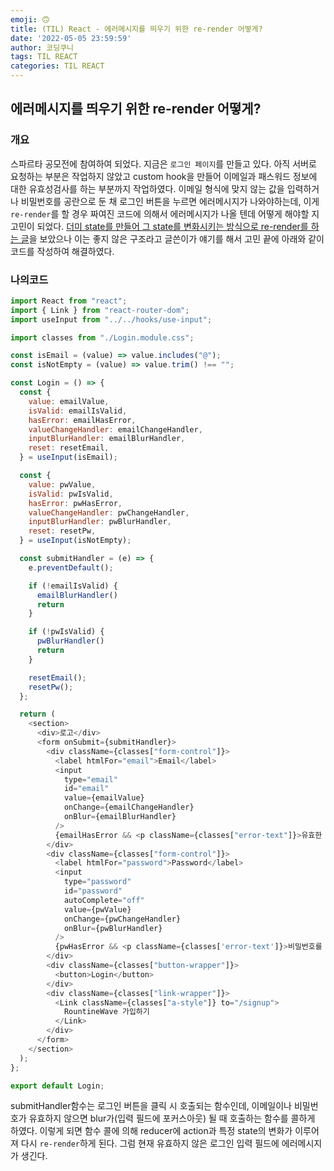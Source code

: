 ```yaml
---
emoji: 🙃
title: (TIL) React - 에러메시지를 띄우기 위한 re-render 어떻게?
date: '2022-05-05 23:59:59'
author: 코딩쿠니
tags: TIL REACT
categories: TIL REACT
---
```


## 에러메시지를 띄우기 위한 re-render 어떻게?
### 개요
스파르타 공모전에 참여하여 되었다. 지금은 `로그인 페이지`를 만들고 있다. 아직 서버로 요청하는 부분은 작업하지 않았고 custom hook을 만들어 이메일과 패스워드 정보에 대한 유효성검사를 하는 부분까지 작업하였다. 이메일 형식에 맞지 않는 값을 입력하거나 비밀번호를 공란으로 둔 채 로그인 버튼을 누르면 에러메시지가 나와야하는데, 이게 `re-render`를 할 경우 짜여진 코드에 의해서 에러메시지가 나올 텐데 어떻게 해야할 지 고민이 되었다. [더미 state를 만들어 그 state를 변화시키는 방식으로 re-render를 하는 글](https://db2dev.tistory.com/entry/React-%EC%BB%B4%ED%8F%AC%EB%84%8C%ED%8A%B8-%EA%B0%95%EC%A0%9C-Re-render%ED%95%98%EA%B8%B0-re-render-%EC%9B%90%EB%A6%AC%EC%97%90-%EB%8C%80%ED%95%9C-%EC%9D%B4%ED%95%B4)을 보았으나 이는 좋지 않은 구조라고 글쓴이가 얘기를 해서 고민 끝에 아래와 같이 코드를 작성하여 해결하였다.

### 나의코드
```javascript
import React from "react";
import { Link } from "react-router-dom";
import useInput from "../../hooks/use-input";

import classes from "./Login.module.css";

const isEmail = (value) => value.includes("@");
const isNotEmpty = (value) => value.trim() !== "";

const Login = () => {
  const {
    value: emailValue,
    isValid: emailIsValid,
    hasError: emailHasError,
    valueChangeHandler: emailChangeHandler,
    inputBlurHandler: emailBlurHandler,
    reset: resetEmail,
  } = useInput(isEmail);

  const {
    value: pwValue,
    isValid: pwIsValid,
    hasError: pwHasError,
    valueChangeHandler: pwChangeHandler,
    inputBlurHandler: pwBlurHandler,
    reset: resetPw,
  } = useInput(isNotEmpty);

  const submitHandler = (e) => {
    e.preventDefault();

    if (!emailIsValid) {
      emailBlurHandler()
      return
    }

    if (!pwIsValid) {
      pwBlurHandler()
      return
    }

    resetEmail();
    resetPw();
  };

  return (
    <section>
      <div>로고</div>
      <form onSubmit={submitHandler}>
        <div className={classes["form-control"]}>
          <label htmlFor="email">Email</label>
          <input
            type="email"
            id="email"
            value={emailValue}
            onChange={emailChangeHandler}
            onBlur={emailBlurHandler}
          />
          {emailHasError && <p className={classes["error-text"]}>유효한 이메일을 입력해주세요.</p>}
        </div>
        <div className={classes["form-control"]}>
          <label htmlFor="password">Password</label>
          <input
            type="password"
            id="password"
            autoComplete="off"
            value={pwValue}
            onChange={pwChangeHandler}
            onBlur={pwBlurHandler}
          />
          {pwHasError && <p className={classes['error-text']}>비밀번호를 입력해주세요.</p>}
        </div>
        <div className={classes["button-wrapper"]}>
          <button>Login</button>
        </div>
        <div className={classes["link-wrapper"]}>
          <Link className={classes["a-style"]} to="/signup">
            RountineWave 가입하기
          </Link>
        </div>
      </form>
    </section>
  );
};

export default Login;
```
submitHandler함수는 로그인 버튼을 클릭 시 호출되는 함수인데, 이메일이나 비밀번호가 유효하지 않으면 blur가(입력 필드에 포커스아웃) 될 때 호출하는 함수를 콜하게 하였다. 이렇게 되면 함수 콜에 의해 reducer에 action과 특정 state의 변화가 이루어져 다시 `re-render`하게 된다. 그럼 현재 유효하지 않은 로그인 입력 필드에 에러메시지가 생긴다.


```toc
```